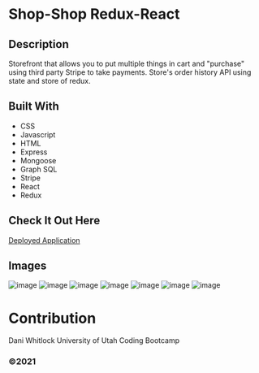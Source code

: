 # Shop-Shop Redux-React

## Description
Storefront that allows you to put multiple things in cart and "purchase" using third party Stripe to take payments. Store's order history API using state and store of redux. 

## Built With 
* CSS
* Javascript
* HTML
* Express
* Mongoose
* Graph SQL
* Stripe
* React
* Redux


## Check It Out Here
[Deployed Application](https://infinite-hamlet-59704.herokuapp.com/)

## Images

![image](https://user-images.githubusercontent.com/72768805/115314020-9f1ed700-a131-11eb-88ec-c321c654b624.png)
![image](https://user-images.githubusercontent.com/72768805/115314056-b5c52e00-a131-11eb-8439-b2249c1c1572.png)
![image](https://user-images.githubusercontent.com/72768805/115314158-e4db9f80-a131-11eb-81bb-921ad8ce7356.png)
![image](https://user-images.githubusercontent.com/72768805/115314175-eefd9e00-a131-11eb-9a22-1cd0b44d364d.png)
![image](https://user-images.githubusercontent.com/72768805/115314203-fae96000-a131-11eb-8157-92b4b15c6f27.png)
![image](https://user-images.githubusercontent.com/72768805/115314259-118fb700-a132-11eb-9a70-d6825a24d2b0.png)
![image](https://user-images.githubusercontent.com/72768805/115314282-194f5b80-a132-11eb-986c-e73d63e1f8b5.png)


# Contribution
Dani Whitlock
University of Utah Coding Bootcamp

###  ©️2021 

